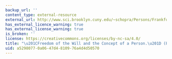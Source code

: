 ```yaml
---
backup_url: ''
content_type: external-resource
external_url: http://www.sci.brooklyn.cuny.edu/~schopra/Persons/Frankfurt.pdf
has_external_licence_warning: true
has_external_license_warning: true
is_broken: ''
license: https://creativecommons.org/licenses/by-nc-sa/4.0/
title: "\u201CFreedom of the Will and the Concept of a Person.\u201D (PDF)"
uid: a5298077-0a06-47d4-8109-76a4d4d50570
---
```


